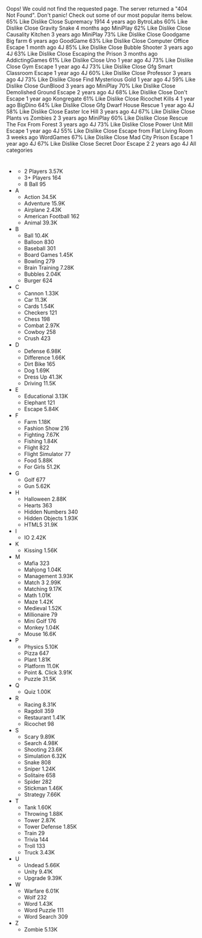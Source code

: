 Oops! We could not find the requested page. The server returned a "404 Not Found". Don't panic! Check out some of our most popular items below. 65% Like Dislike Close Supremacy 1914 4 years ago BytroLabs 60% Like Dislike Close Gravity Snake 4 months ago MiniPlay 62% Like Dislike Close Causality Kitchen 3 years ago MiniPlay 73% Like Dislike Close Goodgame Big farm 6 years ago GoodGame 63% Like Dislike Close Computer Office Escape 1 month ago 4J 85% Like Dislike Close Bubble Shooter 3 years ago 4J 63% Like Dislike Close Escaping the Prison 3 months ago AddictingGames 61% Like Dislike Close Uno 1 year ago 4J 73% Like Dislike Close Gym Escape 1 year ago 4J 73% Like Dislike Close Gfg Smart Classroom Escape 1 year ago 4J 60% Like Dislike Close Professor 3 years ago 4J 73% Like Dislike Close Find Mysterious Gold 1 year ago 4J 59% Like Dislike Close GunBlood 3 years ago MiniPlay 70% Like Dislike Close Demolished Ground Escape 2 years ago 4J 68% Like Dislike Close Don't Escape 1 year ago Kongregate 61% Like Dislike Close Ricochet Kills 4 1 year ago BigDino 64% Like Dislike Close Gfg Dwarf House Rescue 1 year ago 4J 58% Like Dislike Close Easter Ice Hill 3 years ago 4J 67% Like Dislike Close Plants vs Zombies 2 3 years ago MiniPlay 60% Like Dislike Close Rescue The Fox From Forest 3 years ago 4J 73% Like Dislike Close Power Unit Mill Escape 1 year ago 4J 55% Like Dislike Close Escape from Flat Living Room 3 weeks ago WordGames 67% Like Dislike Close Mad City Prison Escape 1 year ago 4J 67% Like Dislike Close Secret Door Escape 2 2 years ago 4J All categories

*   #
    *   2 Players 3.57K
    *   3+ Players 164
    *   8 Ball 95
*   A
    *   Action 34.5K
    *   Adventure 15.9K
    *   Airplane 2.43K
    *   American Football 162
    *   Animal 39.3K
*   B
    *   Ball 10.4K
    *   Balloon 830
    *   Baseball 301
    *   Board Games 1.45K
    *   Bowling 279
    *   Brain Training 7.28K
    *   Bubbles 2.04K
    *   Burger 624
*   C
    *   Cannon 1.33K
    *   Car 11.3K
    *   Cards 1.54K
    *   Checkers 121
    *   Chess 198
    *   Combat 2.97K
    *   Cowboy 258
    *   Crush 423
*   D
    *   Defense 6.98K
    *   Difference 1.66K
    *   Dirt Bike 165
    *   Dog 1.69K
    *   Dress Up 41.3K
    *   Driving 11.5K
*   E
    *   Educational 3.13K
    *   Elephant 121
    *   Escape 5.84K
*   F
    *   Farm 1.18K
    *   Fashion Show 216
    *   Fighting 7.67K
    *   Fishing 1.84K
    *   Flight 822
    *   Flight Simulator 77
    *   Food 5.88K
    *   For Girls 51.2K
*   G
    *   Golf 677
    *   Gun 5.62K
*   H
    *   Halloween 2.88K
    *   Hearts 363
    *   Hidden Numbers 340
    *   Hidden Objects 1.93K
    *   HTML5 31.9K
*   I
    *   IO 2.42K
*   K
    *   Kissing 1.56K
*   M
    *   Mafia 323
    *   Mahjong 1.04K
    *   Management 3.93K
    *   Match 3 2.99K
    *   Matching 9.17K
    *   Math 1.01K
    *   Maze 1.42K
    *   Medieval 1.52K
    *   Millionaire 79
    *   Mini Golf 176
    *   Monkey 1.04K
    *   Mouse 16.6K
*   P
    *   Physics 5.10K
    *   Pizza 647
    *   Plant 1.81K
    *   Platform 11.0K
    *   Point &. Click 3.91K
    *   Puzzle 31.5K
*   Q
    *   Quiz 1.00K
*   R
    *   Racing 8.31K
    *   Ragdoll 359
    *   Restaurant 1.41K
    *   Ricochet 98
*   S
    *   Scary 9.89K
    *   Search 4.98K
    *   Shooting 23.6K
    *   Simulation 6.32K
    *   Snake 808
    *   Sniper 1.24K
    *   Solitaire 658
    *   Spider 282
    *   Stickman 1.46K
    *   Strategy 7.66K
*   T
    *   Tank 1.60K
    *   Throwing 1.88K
    *   Tower 2.87K
    *   Tower Defense 1.85K
    *   Train 29
    *   Trivia 144
    *   Troll 133
    *   Truck 3.43K
*   U
    *   Undead 5.66K
    *   Unity 9.41K
    *   Upgrade 9.39K
*   W
    *   Warfare 6.01K
    *   Wolf 232
    *   Word 1.43K
    *   Word Puzzle 111
    *   Word Search 309
*   Z
    *   Zombie 5.13K